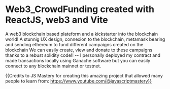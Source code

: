 # Web3_CrowdFunding created with ReactJS, web3 and Vite
A web3 blockchain based plateform and a kickstarter into the blockchain world!
A stunnig UX design, connexion to the blockchain, metamask bearing and sending ethereum to fund different campaigns created on the blockchain
We can easily create, view and donate to these campaigns thanks to a rebust solidity code!!
-- I personally deployed my contract and made transactions locally using Ganache software but you can easily connect to any blockchain mainnet or testnet.

{{Credits to JS Mastery for creating this amazing project that allowed many people to learn from: https://www.youtube.com/@javascriptmastery}}
          
